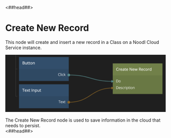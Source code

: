<##head##>
# Create New Record
This node will create and insert a new record in a Class on a Noodl Cloud Service instance. 

![](./create-new-record.png ':class=img-size-l')

The Create New Record node is used to save information in the cloud that needs to persist.  
<##head##>